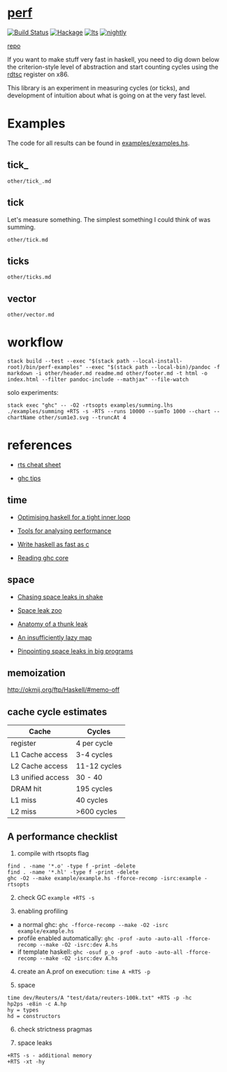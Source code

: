 [perf](https://tonyday567.github.io/perf/index.html)
===

[![Build Status](https://travis-ci.org/tonyday567/perf.svg)](https://travis-ci.org/tonyday567/perf) [![Hackage](https://img.shields.io/hackage/v/perf.svg)](https://hackage.haskell.org/package/perf) [![lts](https://www.stackage.org/package/perf/badge/lts)](http://stackage.org/lts/package/perf) [![nightly](https://www.stackage.org/package/perf/badge/nightly)](http://stackage.org/nightly/package/perf)

[repo](https://github.com/tonyday567/perf)

If you want to make stuff very fast in haskell, you need to dig down below the criterion-style level of abstraction and start counting cycles using the [rdtsc](https://en.wikipedia.org/wiki/Time_Stamp_Counter) register on x86.

This library is an experiment in measuring cycles (or ticks), and development of intuition about what is going on at the very fast level.

Examples
===

The code for all results can be found in [examples/examples.hs](examples/examples.hs).

tick_
---

```include
other/tick_.md
```

tick
---

Let's measure something.  The simplest something I could think of was summing.

```include
other/tick.md
```

ticks
---

```include
other/ticks.md
```

vector
---

```include
other/vector.md
```

workflow
===

```
stack build --test --exec "$(stack path --local-install-root)/bin/perf-examples" --exec "$(stack path --local-bin)/pandoc -f markdown -i other/header.md readme.md other/footer.md -t html -o index.html --filter pandoc-include --mathjax" --file-watch
```

solo experiments:

```
stack exec "ghc" -- -O2 -rtsopts examples/summing.lhs
./examples/summing +RTS -s -RTS --runs 10000 --sumTo 1000 --chart --chartName other/sum1e3.svg --truncAt 4
```


references
===

- [rts cheat sheet](https://www.cheatography.com/nash/cheat-sheets/ghc-and-rts-options/)

- [ghc tips](http://ghc.readthedocs.io/en/8.0.2/sooner.html)


time
---

- [Optimising haskell for a tight inner loop](http://neilmitchell.blogspot.co.uk/2014/01/optimising-haskell-for-tight-inner-loop.html)

- [Tools for analysing performance](http://stackoverflow.com/questions/3276240/tools-for-analyzing-performance-of-a-haskell-program/3276557#3276557)

- [Write haskell as fast as c](https://donsbot.wordpress.com/2008/05/06/write-haskell-as-fast-as-c-exploiting-strictness-laziness-and-recursion/)

- [Reading ghc core](http://stackoverflow.com/questions/6121146/reading-ghc-core)

space
---

- [Chasing space leaks in shake](http://neilmitchell.blogspot.com.au/2013/02/chasing-space-leak-in-shake.html)

- [Space leak zoo](http://blog.ezyang.com/2011/05/space-leak-zoo/)

- [Anatomy of a thunk leak](http://blog.ezyang.com/2011/05/anatomy-of-a-thunk-leak/)

- [An insufficiently lazy map](http://blog.ezyang.com/2011/05/an-insufficiently-lazy-map/)

- [Pinpointing space leaks in big programs](http://blog.ezyang.com/2011/06/pinpointing-space-leaks-in-big-programs/)

memoization
---

http://okmij.org/ftp/Haskell/#memo-off


cache cycle estimates
---------------------

| Cache             | Cycles         |
|-------------------|----------------|
| register          | 4 per cycle    |
| L1 Cache access   | 3-4 cycles     |
| L2 Cache access   | 11-12 cycles   |
| L3 unified access | 30 - 40        |
| DRAM hit          | 195 cycles     |
| L1 miss           | 40 cycles      |
| L2 miss           | &gt;600 cycles |

A performance checklist
---

1. compile with rtsopts flag

```
find . -name '*.o' -type f -print -delete
find . -name '*.hl' -type f -print -delete
ghc -O2 --make example/example.hs -fforce-recomp -isrc:example -rtsopts
```    

2.  check GC `example +RTS -s`

3.  enabling profiling

  - a normal ghc: `ghc -fforce-recomp --make -O2 -isrc example/example.hs`
  - profile enabled automatically: `ghc -prof -auto -auto-all -fforce-recomp --make -O2 -isrc:dev A.hs`
  - if template haskell: `ghc -osuf p_o -prof -auto -auto-all -fforce-recomp --make -O2 -isrc:dev A.hs`

4.  create an A.prof on execution: `time A +RTS -p`

5.  space

```
time dev/Reuters/A "test/data/reuters-100k.txt" +RTS -p -hc
hp2ps -e8in -c A.hp
hy = types
hd = constructors
```

6.  check strictness pragmas

7.  space leaks

```
+RTS -s - additional memory
+RTS -xt -hy
```
